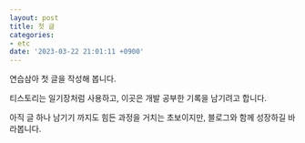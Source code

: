 ```yaml
---
layout: post
title: 첫 글
categories:
- etc
date: '2023-03-22 21:01:11 +0900'
---
```

연습삼아 첫 글을 작성해 봅니다.

티스토리는 일기장처럼 사용하고, 이곳은 개발 공부한 기록을 남기려고 합니다.

아직 글 하나 남기기 까지도 힘든 과정을 거치는 초보이지만, 블로그와 함께 성장하길 바라봅니다.
